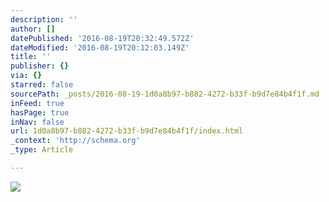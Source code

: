 ```yaml
---
description: ''
author: []
datePublished: '2016-08-19T20:32:49.572Z'
dateModified: '2016-08-19T20:12:03.149Z'
title: ''
publisher: {}
via: {}
starred: false
sourcePath: _posts/2016-08-19-1d0a8b97-b882-4272-b33f-b9d7e84b4f1f.md
inFeed: true
hasPage: true
inNav: false
url: 1d0a8b97-b882-4272-b33f-b9d7e84b4f1f/index.html
_context: 'http://schema.org'
_type: Article

---
```

![](https://the-grid-user-content.s3-us-west-2.amazonaws.com/d3b27b30-a300-4497-82fa-e23789128f9a.jpg)
